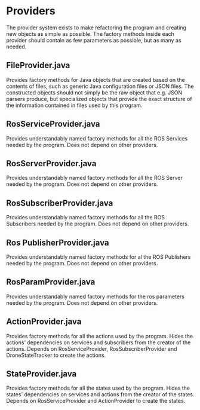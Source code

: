 # Providers #

The provider system exists to make refactoring the program and creating new objects as simple as possible. The factory methods inside each provider should contain as few parameters as possible, but as many as needed.

## FileProvider.java ##

Provides factory methods for Java objects that are created based on the contents of files, such as generic Java configuration files or JSON files. The constructed objects should not simply be the raw object that e.g. JSON parsers produce, but specialized objects that provide the exact structure of the information contained in files used by this program.

## RosServiceProvider.java ##

Provides understandably named factory methods for all the ROS Services needed by the program. Does not depend on other providers.

## RosServerProvider.java ##

Provides understandably named factory methods for all the ROS Server needed by the program. Does not depend on other providers.

## RosSubscriberProvider.java ##

Provides understandably named factory methods for all the ROS Subscribers needed by the program. Does not depend on other providers.
## Ros PublisherProvider.java ##

Provides understandably named factory methods for al the ROS Publishers needed by the program. Does not depend on other providers.

## RosParamProvider.java ##

Provides understandably named factory methods for the ros parameters needed by the program. Does not depend on other providers.

## ActionProvider.java ##

Provides factory methods for all the actions used by the program. Hides the actions' dependencies on services and subscribers from the creator of the actions. Depends on RosServiceProvider, RosSubscriberProvider and DroneStateTracker to create the actions.

## StateProvider.java ##

Provides factory methods for all the states used by the program. Hides the states' dependencies on services and actions from the creator of the states. Depends on RosServiceProvider and ActionProvider to create the states.
